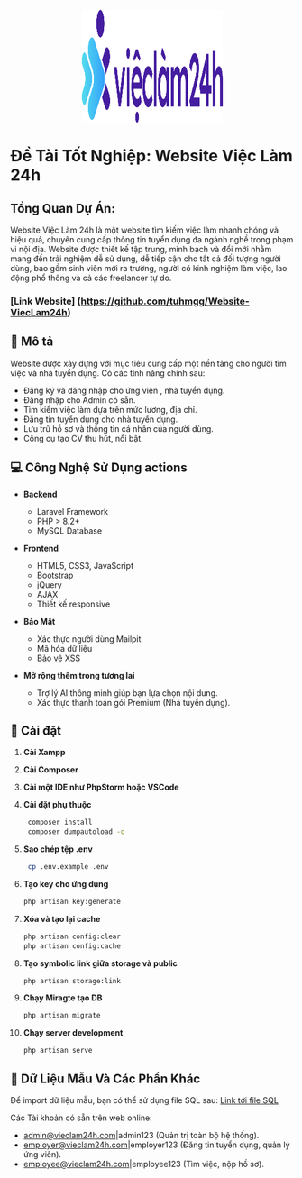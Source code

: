 <p align="center"><a href="#" target="_blank"><img src="https://github.com/tuhmgg/Website-ViecLam24h/blob/master/public/image/logo-vieclam24h.png" width="250" height="200" alt="Logo"></a></p>



# Đề Tài Tốt Nghiệp: Website Việc Làm 24h 

## Tổng Quan Dự Án: 
Website Việc Làm 24h là một website tìm kiếm việc làm nhanh chóng và hiệu quả, chuyên cung cấp thông tin tuyển dụng đa ngành nghề trong phạm vi nội địa. Website được thiết kế tập trung, minh bạch và đổi mới nhằm mang đến trải nghiệm dễ sử dụng, dễ tiếp cận cho tất cả đối tượng người dùng, bao gồm sinh viên mới ra trường, người có kinh nghiệm làm việc, lao động phổ thông và cả các freelancer tự do.

### [Link Website] (https://github.com/tuhmgg/Website-ViecLam24h)

## 🎯 Mô tả
Website được xây dựng với mục tiêu cung cấp một nền tảng cho người tìm việc và nhà tuyển dụng. Có các tính năng chính sau:
- Đăng ký và đăng nhập cho ứng viên , nhà tuyển dụng.
- Đăng nhập cho Admin có sẵn.
- Tìm kiếm việc làm dựa trên mức lương, địa chỉ.
- Đăng tin tuyển dụng cho nhà tuyển dụng.
- Lưu trữ hồ sơ và thông tin cá nhân của người dùng.
- Công cụ tạo CV thu hút, nổi bật.

## 💻 Công Nghệ Sử Dụng actions
- **Backend**
  - Laravel Framework
  - PHP > 8.2+
  - MySQL Database

- **Frontend**
  - HTML5, CSS3, JavaScript
  - Bootstrap
  - jQuery
  - AJAX
  - Thiết kế responsive

- **Bảo Mật**
  - Xác thực người dùng Mailpit
  - Mã hóa dữ liệu
  - Bảo vệ XSS

- **Mở rộng thêm trong tương lai**
  - Trợ lý AI thông minh giúp bạn lựa chọn nội dung.
  - Xác thực thanh toán gói Premium (Nhà tuyển dụng).
## 🎨 Cài đặt

1. **Cài Xampp**
   
3. **Cài Composer**

4. **Cài một IDE như PhpStorm hoặc VSCode**

5. **Cài đặt phụ thuộc**
   ```bash
    composer install
    composer dumpautoload -o
   ```
6. **Sao chép tệp .env**
   ```bash
    cp .env.example .env
    ```
9. **Tạo key cho ứng dụng**
    ```bash
    php artisan key:generate
    ```
9. **Xóa và tạo lại cache**
    ```bash
    php artisan config:clear
    php artisan config:cache
    ```
10. **Tạo symbolic link giữa storage và public**
    ```bash
    php artisan storage:link
    ```
11. **Chạy Miragte tạo DB**
    ```bash
    php artisan migrate

12. **Chạy server development**
    ```bash
    php artisan serve
    ```

## 🚀 Dữ Liệu Mẫu Và Các Phần Khác
Để import dữ liệu mẫu, bạn có thể sử dụng file SQL sau: [Link tới file SQL](laravel.sql)

Các Tài khoản có sẵn trên web online:
- admin@vieclam24h.com|admin123 (Quản trị toàn bộ hệ thống).
- employer@vieclam24h.com|employer123 (Đăng tin tuyển dụng, quản lý ứng viên).
- employee@vieclam24h.com|employee123 (Tìm việc, nộp hồ sơ).
